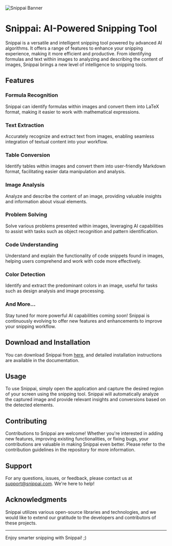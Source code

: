 ![Snippai Banner](https://im.gurl.eu.org/file/ed3d8ebfbe90720074b92.png)

# Snippai: AI-Powered Snipping Tool

Snippai is a versatile and intelligent snipping tool powered by advanced AI algorithms. It offers a range of features to enhance your snipping experience, making it more efficient and productive. From identifying formulas and text within images to analyzing and describing the content of images, Snippai brings a new level of intelligence to snipping tools.

## Features

### Formula Recognition
Snippai can identify formulas within images and convert them into LaTeX format, making it easier to work with mathematical expressions.

### Text Extraction
Accurately recognize and extract text from images, enabling seamless integration of textual content into your workflow.

### Table Conversion
Identify tables within images and convert them into user-friendly Markdown format, facilitating easier data manipulation and analysis.

### Image Analysis
Analyze and describe the content of an image, providing valuable insights and information about visual elements.

### Problem Solving
Solve various problems presented within images, leveraging AI capabilities to assist with tasks such as object recognition and pattern identification.

### Code Understanding
Understand and explain the functionality of code snippets found in images, helping users comprehend and work with code more effectively.

### Color Detection
Identify and extract the predominant colors in an image, useful for tasks such as design analysis and image processing.

### And More...
Stay tuned for more powerful AI capabilities coming soon! Snippai is continuously evolving to offer new features and enhancements to improve your snipping workflow.

## Download and Installation

You can download Snippai from [here](https://github.com/xyTom/snippai/releases), and detailed installation instructions are available in the documentation.

## Usage

To use Snippai, simply open the application and capture the desired region of your screen using the snipping tool. Snippai will automatically analyze the captured image and provide relevant insights and conversions based on the detected elements.

## Contributing

Contributions to Snippai are welcome! Whether you're interested in adding new features, improving existing functionalities, or fixing bugs, your contributions are valuable in making Snippai even better. Please refer to the contribution guidelines in the repository for more information.

## Support

For any questions, issues, or feedback, please contact us at [support@snippai.com](mailto:support@snippai.com). We're here to help!

## Acknowledgments

Snippai utilizes various open-source libraries and technologies, and we would like to extend our gratitude to the developers and contributors of these projects.

---

Enjoy smarter snipping with Snippai! ;)
